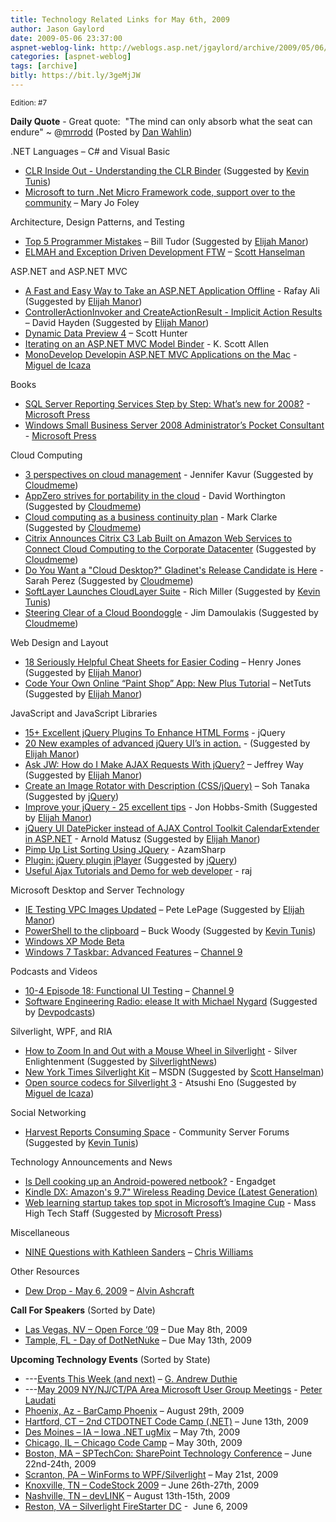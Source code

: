 ```yaml
---
title: Technology Related Links for May 6th, 2009
author: Jason Gaylord
date: 2009-05-06 23:37:00
aspnet-weblog-link: http://weblogs.asp.net/jgaylord/archive/2009/05/06/technology-related-links-for-may-6th-2009.aspx
categories: [aspnet-weblog]
tags: [archive]
bitly: https://bit.ly/3geMjJW
---
```


<small>Edition: #7</small>

**Daily Quote** - Great quote:  "The mind can only absorb what the seat can endure" ~ @[mrrodd](http://twitter.com/mrrodd) (Posted by [Dan Wahlin](http://twitter.com/DanWahlin))

.NET Languages – C# and Visual Basic

- [CLR Inside Out - Understanding the CLR Binder](http://blogs.msdn.com/clrteam/archive/2009/05/06/clr-inside-out-understanding-the-clr-binder.aspx) (Suggested by [Kevin Tunis](http://twitter.com/Tunis))
- [Microsoft to turn .Net Micro Framework code, support over to the community](http://blogs.zdnet.com/microsoft/?p=2701) – Mary Jo Foley

Architecture, Design Patterns, and Testing

- [Top 5 Programmer Mistakes](http://geekswithblogs.net/btudor/archive/2009/05/04/131811.aspx) – Bill Tudor (Suggested by [Elijah Manor](http://twitter.com/elijahmanor))
- [ELMAH and Exception Driven Development FTW](http://www.hanselman.com/blog/ELMAHAndExceptionDrivenDevelopmentFTW.aspx) – [Scott Hanselman](http://twitter.com/shanselman)

ASP.NET and ASP.NET MVC

- [A Fast and Easy Way to Take an ASP.NET Application Offline](http://www.devx.com/tips/Tip/41572?trk=DXRSS_DOTNET) - Rafay Ali (Suggested by [Elijah Manor](http://twitter.com/elijahmanor))
- [ControllerActionInvoker and CreateActionResult - Implicit Action Results](http://davidhayden.com/blog/dave/archive/2009/05/06/ControllerActionInvokerCreateActionResultImplicitActionResults.aspx) – David Hayden (Suggested by [Elijah Manor](http://twitter.com/elijahmanor))
- [Dynamic Data Preview 4](http://aspnet.codeplex.com/Release/ProjectReleases.aspx?ReleaseId=27026) – Scott Hunter
- [Iterating on an ASP.NET MVC Model Binder](http://odetocode.com/Blogs/scott/archive/2009/05/05/12801.aspx) - K. Scott Allen
- [MonoDevelop Developin ASP.NET MVC Applications on the Mac](http://tirania.org/blog/archive/2009/May-05-1.html "http://tirania.org/blog/archive/2009/May-05-1.html") - [Miguel de Icaza](http://twitter.com/migueldeicaza)

Books

- [SQL Server Reporting Services Step by Step: What’s new for 2008?](http://blogs.msdn.com/microsoft_press/archive/2009/05/06/sql-server-reporting-services-step-by-step-what-s-new-for-2008.aspx) - [Microsoft Press](http://twitter.com/MicrosoftPress)
- [Windows Small Business Server 2008 Administrator’s Pocket Consultant](http://blogs.msdn.com/microsoft_press/archive/2009/05/06/now-available-windows-sbs-2008-administrator-s-pocket-consultant.aspx) - [Microsoft Press](http://twitter.com/MicrosoftPress)

Cloud Computing

- [3 perspectives on cloud management](http://www.itworldcanada.com/a/News/ad90f106-80eb-4e1a-b33a-68b722e79aae.html) - Jennifer Kavur (Suggested by [Cloudmeme](http://twitter.com/cloudmeme))
- [AppZero strives for portability in the cloud](http://www.sdtimes.com/APPZERO_STRIVES_FOR_PORTABILITY_IN_THE_CLOUD/About_APPZERO_and_CLOUDCOMPUTING/33458) - David Worthington (Suggested by [Cloudmeme](http://twitter.com/cloudmeme))
- [Cloud computing as a business continuity plan](http://www.tectonic.co.za/?p=4738) - Mark Clarke (Suggested by [Cloudmeme](http://twitter.com/cloudmeme))
- [Citrix Announces Citrix C3 Lab Built on Amazon Web Services to Connect Cloud Computing to the Corporate Datacenter](http://www.tradingmarkets.com/.site/news/Stock%20News/2311654/) (Suggested by [Cloudmeme](http://twitter.com/cloudmeme))
- [Do You Want a "Cloud Desktop?" Gladinet's Release Candidate is Here](http://www.readwriteweb.com/archives/do_you_want_a_cloud_desktop_gladinets_release_cand.php) - Sarah Perez (Suggested by [Cloudmeme](http://twitter.com/cloudmeme))
- [SoftLayer Launches CloudLayer Suite](http://www.datacenterknowledge.com/archives/2009/05/06/softlayer-launches-cloudlayer-suite/) - Rich Miller (Suggested by [Kevin Tunis](http://twitter.com/Tunis))
- [Steering Clear of a Cloud Boondoggle](http://www.ecommercetimes.com/story/Steering-Clear-of-a-Cloud-Boondoggle-66990.html?wlc=1241660215) - Jim Damoulakis (Suggested by [Cloudmeme](http://twitter.com/cloudmeme))

Web Design and Layout

- [18 Seriously Helpful Cheat Sheets for Easier Coding](http://webdesignledger.com/resources/18-seriously-helpful-cheat-sheets-for-easier-coding) – Henry Jones (Suggested by [Elijah Manor](http://twitter.com/elijahmanor))
- [Code Your Own Online “Paint Shop” App: New Plus Tutorial](http://net.tutsplus.com/articles/news/code-your-own-online-paintshop-app/) – NetTuts (Suggested by [Elijah Manor](http://twitter.com/elijahmanor))

JavaScript and JavaScript Libraries

- [15+ Excellent jQuery Plugins To Enhance HTML Forms](http://webdeveloperplus.com/jquery/15-excellent-jquery-plugins-to-enhance-html-forms/) - jQuery
- [20 New examples of advanced jQuery UI’s in action.](http://blarnee.com/wp/20-new-examples-of-advanced-jquery-uis-in-action/) - (Suggested by [Elijah Manor](http://twitter.com/elijahmanor))
- [Ask JW: How do I Make AJAX Requests With jQuery?](http://blog.themeforest.net/screencasts/ask-jw-how-do-i-make-ajax-requests-with-jquery/) – Jeffrey Way (Suggested by [Elijah Manor](http://twitter.com/elijahmanor))
- [Create an Image Rotator with Description (CSS/jQuery)](http://designm.ag/tutorials/image-rotator-css-jquery/) – Soh Tanaka (Suggested by [jQuery](http://twitter.com/jquery))
- [Improve your jQuery - 25 excellent tips](http://www.tvidesign.co.uk/blog/improve-your-jquery-25-excellent-tips.aspx) - Jon Hobbs-Smith (Suggested by [Elijah Manor](http://twitter.com/elijahmanor))
- [jQuery UI DatePicker instead of AJAX Control Toolkit CalendarExtender in ASP.NET](http://blog.dreamlabsolutions.com/post/2009/05/04/jQuery-UI-DatePicker-instead-of-AJAX-Control-Toolkit-CalendarExtender-in-ASPNET.aspx) \- Arnold Matusz (Suggested by [Elijah Manor](http://twitter.com/elijahmanor))
- [Pimp Up List Sorting Using JQuery](http://highoncoding.com/Articles/513_Pimp_Up_List_Sorting_Using_JQuery.aspx) - AzamSharp
- [Plugin: jQuery plugin jPlayer](http://www.happyworm.com/jquery/jplayer/) (Suggested by [jQuery](http://twitter.com/jquery))
- [Useful Ajax Tutorials and Demo for web developer](http://www.dreamcss.com/2009/04/useful-ajax-tutorials-and-demo-for-web.html) - raj

Microsoft Desktop and Server Technology

- [IE Testing VPC Images Updated](http://blogs.msdn.com/ie/archive/2009/05/06/ie-testing-vpc-images-updated.aspx) – Pete LePage (Suggested by [Elijah Manor](http://twitter.com/elijahmanor))
- [PowerShell to the clipboard](http://blogs.msdn.com/buckwoody/archive/2009/05/06/powershell-to-the-clipboard.aspx) – Buck Woody (Suggested by [Kevin Tunis](http://twitter.com/Tunis))
- [Windows XP Mode Beta](http://www.microsoft.com/downloads/details.aspx?displaylang=en&FamilyID=0e8fa9b3-c236-4b77-be26-173f032f5159)
- [Windows 7 Taskbar: Advanced Features](http://channel9.msdn.com/posts/yochay/Windows-7-Taskbar-Advance-Topics/) – [Channel 9](http://twitter.com/ch9)

Podcasts and Videos

- [10-4 Episode 18: Functional UI Testing](http://channel9.msdn.com/shows/10-4/10-4-Episode-18-Functional-UI-Testing/) – [Channel 9](http://twitter.com/ch9)
- [Software Engineering Radio: elease It with Michael Nygard](http://www.developerfusion.com/media/12672/elease-it-with-michael-nygard/) (Suggested by [Devpodcasts](http://twitter.com/devpodcasts))

Silverlight, WPF, and RIA

- [How to Zoom In and Out with a Mouse Wheel in Silverlight](http://silverlightfoundry.blogspot.com/2009/04/how-to-zoom-in-and-out-with-mousewheel.html) - Silver Enlightenment (Suggested by [SilverlightNews](http://twitter.com/SilverlightNews))
- [New York Times Silverlight Kit](http://code.msdn.microsoft.com/NYTimesSilverlight) – MSDN (Suggested by [Scott Hanselman](http://twitter.com/shanselman))
- [Open source codecs for Silverlight 3](http://veritas-vos-liberabit.com/monogatari/2009/03/moonvorbis.html) - Atsushi Eno (Suggested by [Miguel de Icaza](http://twitter.com/migueldeicaza))

Social Networking

- [Harvest Reports Consuming Space](http://dev.communityserver.com/forums/p/506917/649218.aspx#649218) - Community Server Forums (Suggested by [Kevin Tunis](http://twitter.com/Tunis))

Technology Announcements and News

- [Is Dell cooking up an Android-powered netbook?](http://www.engadget.com/2009/05/06/is-dell-cooking-up-an-android-powered-netbook/) - Engadget
- [Kindle DX: Amazon's 9.7" Wireless Reading Device (Latest Generation)](http://www.amazon.com/Kindle-DX-Amazons-Wireless-Generation/dp/B0015TCML0/ref=sr_1_1?ie=UTF8&s=electronics&qid=1241620598&sr=8-1)
- [Web learning startup takes top spot in Microsoft’s Imagine Cup](http://www.masshightech.com/stories/2009/05/04/daily22-Web-learning-startup-takes-top-spot-in-Microsofts-Imagine-Cup.html) - Mass High Tech Staff (Suggested by [Microsoft Press](http://twitter.com/MicrosoftPress))

Miscellaneous

- [NINE Questions with Kathleen Sanders](http://www.ninequestions.net/archive/2009/05/06/nine-questions-with-kathleen-sanders.aspx) – [Chris Williams](http://twitter.com/chrisgwilliams)

Other Resources

- [Dew Drop - May 6, 2009](http://www.alvinashcraft.com/2009/05/06/dew-drop-may-6-2009/) – [Alvin Ashcraft](http://twitter.com/alvinashcraft)

**Call For Speakers** (Sorted by Date)

- [Las Vegas, NV – Open Force ‘09](http://openforce08.com/Home/tabid/55/Default.aspx) – Due May 8th, 2009
- [Tample, FL - Day of DotNetNuke](http://dayofdnn.com/Speakers/tabid/215/Default.aspx) – Due May 13th, 2009

**Upcoming Technology Events** (Sorted by State)

- \---[Events This Week (and next)](http://blogs.msdn.com/gduthie/archive/2009/05/04/events-this-week-may-4th-2009.aspx) – [G. Andrew Duthie](http://twitter.com/devhammer)
- \---[May 2009 NY/NJ/CT/PA Area Microsoft User Group Meetings](http://blogs.msdn.com/peterlau/archive/2009/05/05/may-2009-area-user-group-meetings.aspx) - [Peter Laudati](http://twitter.com/jrzyshr) 
- [Phoenix, Az - BarCamp Phoenix](http://barcamp.org/BarCampPhoenix) – August 29th, 2009
- [Hartford, CT – 2nd CTDOTNET Code Camp (.NET)](http://ctdotnet.org/codecamp2.aspx) – June 13th, 2009
- [Des Moines – IA – Iowa .NET ugMix](http://iadnug.org/) – May 7th, 2009
- [Chicago, IL – Chicago Code Camp](http://chicagocodecamp-blogs.eventbrite.com/) – May 30th, 2009
- [Boston, MA – SPTechCon: SharePoint Technology Conference](http://www.sptechcon.com/) – June 22nd-24th, 2009
- [Scranton, PA – WinForms to WPF/Silverlight](http://dotnetvalley.com/events/eventdetails.aspx?eventid=80) – May 21st, 2009
- [Knoxville, TN – CodeStock 2009](http://www.codestock.org/) – June 26th-27th, 2009
- [Nashville, TN – devLINK](http://devlink.net/) – August 13th-15th, 2009
- [Reston, VA – Silverlight FireStarter DC](http://franksworld.com/blog/archive/2009/05/06/11482.aspx) -  June 6, 2009